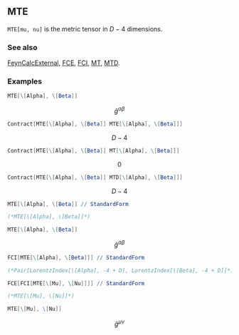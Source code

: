 ## MTE

`MTE[mu, nu]` is the metric tensor in $D-4$ dimensions.

### See also

[FeynCalcExternal](FeynCalcExternal), [FCE](FCE), [FCI](FCI), [MT](MT), [MTD](MTD).

### Examples

```mathematica
MTE[\[Alpha], \[Beta]]
```

$$\hat{g}^{\alpha \beta }$$

```mathematica
Contract[MTE[\[Alpha], \[Beta]] MTE[\[Alpha], \[Beta]]]
```

$$D-4$$

```mathematica
Contract[MTE[\[Alpha], \[Beta]] MT[\[Alpha], \[Beta]]]
```

$$0$$

```mathematica
Contract[MTE[\[Alpha], \[Beta]] MTD[\[Alpha], \[Beta]]]
```

$$D-4$$

```mathematica
MTE[\[Alpha], \[Beta]] // StandardForm

(*MTE[\[Alpha], \[Beta]]*)
```

```mathematica
MTE[\[Alpha], \[Beta]]
```

$$\hat{g}^{\alpha \beta }$$

```mathematica
FCI[MTE[\[Alpha], \[Beta]]] // StandardForm

(*Pair[LorentzIndex[\[Alpha], -4 + D], LorentzIndex[\[Beta], -4 + D]]*)
```

```mathematica
FCE[FCI[MTE[\[Mu], \[Nu]]]] // StandardForm

(*MTE[\[Mu], \[Nu]]*)
```

```mathematica
MTE[\[Mu], \[Nu]]
```

$$\hat{g}^{\mu \nu }$$